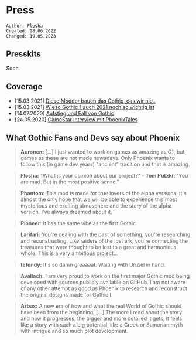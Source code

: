 # Press

<!--![PressHeading](/_img/headings/press.png)-->

```
Author: Flosha
Created: 28.06.2022
Changed: 19.05.2023
```

## Presskits

Soon.  


## Coverage

* [15.03.2021] [Diese Modder bauen das Gothic, das wir nie..](https://www.gamestar.de/artikel/das-gothic-das-wir-nie-bekommen-haben,3367931.html)
* [15.03.2021] [Wieso Gothic 1 auch 2021 noch so wichtig ist](https://www.gamestar.de/artikel/gothic-1-geburtstag,3367854.html)
* [14.07.2020] [Aufstieg und Fall von Gothic](https://www.gamestar.de/artikel/making-of-gothic,3359642.html)
* [24.05.2020] [GameStar Interview mit PhoenixTales](/promo/press/interviews/GameStar_24-05-20.html)
    

## What Gothic Fans and Devs say about Phoenix

> **Auronen:** [...] I just wanted to work on games as amazing as G1, but games as these are not made nowadays. Only Phoenix wants to follow this (in game dev years) "ancient" tradition and that is amazing.

> **Flosha:** "What is your opinion about our project?" - **Tom Putzki:** "You are <span class="demonic">mad</span>. But in the most positive sense."

>  **Phantom:** This mod is made for true lovers of the alpha versions. It's almost the only hope that we will be able to experience this most mysterious and exciting atmosphere and the story of the alpha version. I've always dreamed about it.

<!--<blockquote>My re-discovery of Nyx and [the] Archive inspired me a lot! I've been terribly missing people expressing similar fixation with designs from Gothic I. -Avallach</blockquote>-->

> **Pioneer:** It has the same vibe as the first Gothic.

> **Larifari:** You're dealing with the past of something, you're researching and reconstructing. Like raiders of the lost ark, you're connecting the treasures that were thought to be lost to a great and harmonious whole. This is a very ambitious project...

<!-- > **Larifari:** Man setzt sich mit der Vergangenheit von etwas auseinander, forscht und rekonstruiert. Man ist Jäger des verlorenen Schatzes und fügt die verloren geglaubten Funde zu einem großartigen und stimmigen Gesamtkonstrukt zusammen. Das ist ein sehr ambitioniertes Projekt... -->
  
> **tefendy:** It's so damn greaaaat. Waiting with Uriziel in hand.

> **Avallach:** I am very proud to work on the first major Gothic mod being developed with sources publicly available on GitHub. I am not aware of any other attempt as good as Phoenix to research and reconstruct the original designs made for Gothic I.

> **Arbax:** A new era of how and what the real World of Gothic should have been from the beginning. [...] The more I read about the story and how it progresses, the bigger and more detailed it gets, it feels like a story with such a big potential, like a Greek or Sumerian myth with intrigue and so much plot development.


  